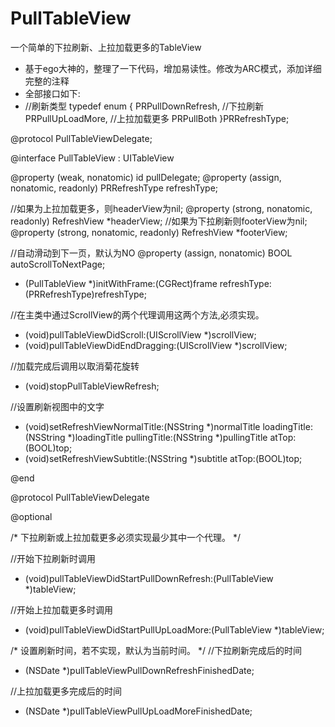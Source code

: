 PullTableView
=============

一个简单的下拉刷新、上拉加载更多的TableView
* 基于ego大神的，整理了一下代码，增加易读性。修改为ARC模式，添加详细完整的注释
* 全部接口如下:
* //刷新类型
typedef enum
{
    PRPullDownRefresh,    //下拉刷新
    PRPullUpLoadMore,     //上拉加载更多
    PRPullBoth
}PRRefreshType;

@protocol PullTableViewDelegate;

@interface PullTableView : UITableView <UIScrollViewDelegate>

@property (weak, nonatomic) id <PullTableViewDelegate> pullDelegate;
@property (assign, nonatomic, readonly) PRRefreshType  refreshType;

//如果为上拉加载更多，则headerView为nil;
@property (strong, nonatomic, readonly) RefreshView *headerView;
//如果为下拉刷新则footerView为nil;
@property (strong, nonatomic, readonly) RefreshView *footerView;

//自动滑动到下一页，默认为NO
@property (assign, nonatomic) BOOL autoScrollToNextPage;

- (PullTableView *)initWithFrame:(CGRect)frame refreshType:(PRRefreshType)refreshType;

//在主类中通过ScrollView的两个代理调用这两个方法,必须实现。
- (void)pullTableViewDidScroll:(UIScrollView *)scrollView;
- (void)pullTableViewDidEndDragging:(UIScrollView *)scrollView;

//加载完成后调用以取消菊花旋转
- (void)stopPullTableViewRefresh;


//设置刷新视图中的文字
- (void)setRefreshViewNormalTitle:(NSString *)normalTitle loadingTitle:(NSString *)loadingTitle pullingTitle:(NSString *)pullingTitle atTop:(BOOL)top;
- (void)setRefreshViewSubtitle:(NSString *)subtitle atTop:(BOOL)top;


@end


@protocol PullTableViewDelegate <NSObject>

@optional

/*
 下拉刷新或上拉加载更多必须实现最少其中一个代理。
 */

//开始下拉刷新时调用
- (void)pullTableViewDidStartPullDownRefresh:(PullTableView *)tableView;

//开始上拉加载更多时调用
- (void)pullTableViewDidStartPullUpLoadMore:(PullTableView *)tableView;


/*
 设置刷新时间，若不实现，默认为当前时间。
 */
//下拉刷新完成后的时间
- (NSDate *)pullTableViewPullDownRefreshFinishedDate;

//上拉加载更多完成后的时间
- (NSDate *)pullTableViewPullUpLoadMoreFinishedDate;
